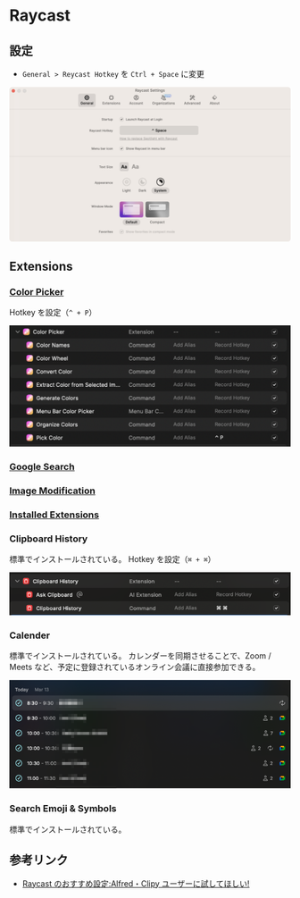# Raycast

## 設定

- `General > Reycast Hotkey` を `Ctrl + Space` に変更

![](../assets/img/raycast_settings_01.png)

## Extensions

### [Color Picker](https://www.raycast.com/thomas/color-picker)

Hotkey を設定（`^ + P`）

![](../assets/img/raycast_extensions_color_picker_01.png)

### [Google Search](https://www.raycast.com/mblode/google-search)

### [Image Modification](https://www.raycast.com/HelloImSteven/sips)

### [Installed Extensions](https://www.raycast.com/pernielsentikaer/installed-extensions)

### Clipboard History

標準でインストールされている。
Hotkey を設定（`⌘ + ⌘`）

![](../assets/img/raycast_extensions_clipboard_history_01.png)

### Calender

標準でインストールされている。
カレンダーを同期させることで、Zoom / Meets など、予定に登録されているオンライン会議に直接参加できる。

![](../assets/img/raycast_extensions_calender_01.png)

### Search Emoji & Symbols

標準でインストールされている。

## 参考リンク

- [Raycast のおすすめ設定:Alfred・Clipy ユーザーに試してほしい!](https://zenn.dev/jonghyo/articles/raycast-settings)
